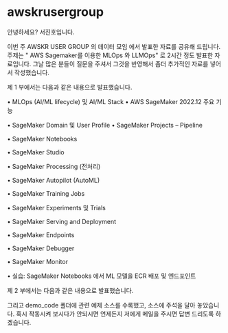 # awskrusergroup

안녕하세요? 서진호입니다. 

이번 주 AWSKR USER GROUP 의 데이터 모임 에서 발표한 자료를 공유해 드립니다.
주제는 " AWS Sagemaker를 이용한 MLOps 와 LLMOps" 로 2시간 정도 발표한 자료입니다.
그날 많은 분들이 질문을 주셔서 그것을 반영해서 좀더 추가적인 자료를 넣어서 작성했습니다.

제 1 부에서는 다음과 같은 내용으로 발표했습니다.

<p> • MLOps (AI/ML lifecycle) 및 AI/ML Stack • AWS SageMaker 2022.12 주요 기능 </p>
<p> • SageMaker Domain 및 User Profile • SageMaker Projects – Pipeline </p>
<p> • SageMaker Notebooks </p>
<p> • SageMaker Studio </p>
<p> • SageMaker Processing (전처리) </p>
<p> • SageMaker Autopilot (AutoML) </p>
<p> • SageMaker Training Jobs </p>
<p> • SageMaker Experiments 및 Trials </p>
<p> • SageMaker Serving and Deployment 
<p> • SageMaker Endpoints </p>
<p> • SageMaker Debugger </p>
<p> • SageMaker Monitor </p>
<p> • 실습: SageMaker Notebooks 에서 ML 모델을 ECR 배포 및 엔드포인트 </p>


제 2 부에서는 다음과 같은 내용으로 발표했습니다.


그리고 demo_code 폴더에 관련 예제 소스를 수록했고, 소스에 주석을 달아 놓았습니다. 
혹시 작동시켜 보시다가 안되시면 언제든지 저에게 메일을 주시면 답변 드리도록 하겠습니다.
